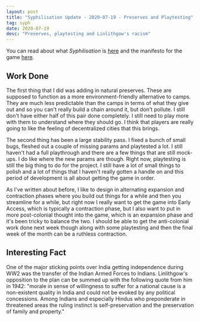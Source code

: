 ```yaml
---
layout: post
title: "Syphilisation Update - 2020-07-19 - Preserves and Playtesting"
tag: syph
date: 2020-07-19
desc: "Preserves, playtesting and Linlithgow's racism"
---
```



You can read about what *Syphilisation* is [here](/blog/syph/announce) and the manifesto for the game [here](/blog/syph/newManifesto).

## Work Done

The first thing that I did was adding in natural preserves. These are supposed to function as a more environment-friendly alternative to camps. They are much less predictable than the camps in terms of what they give out and so you can't really build a chain around it, but don't pollute. I still don't have either half of this pair done completely. I still need to play more with them to understand where they should go. I think that players are really going to like the feeling of decentralized cities that this brings.


The second thing has been a large stability pass. I fixed a bunch of small bugs, fleshed out a couple of missing params and playtested a lot. I still haven't had a full playthrough and there are a few things that are still mock-ups. I do like where the new params are though. Right now, playtesting is still the big thing to do for the project. I still have a lot of small things to polish and a lot of things that I haven't really gotten a handle on and this period of development is all about getting the game in order.


As I've written about before, I like to design in alternating expansion and contraction phases where you build out things for a while and then you streamline for a while, but right now I really want to get the game into Early Access, which is typically a contraction phase, but I also want to put in more post-colonial thought into the game, which is an expansion phase and it's been tricky to balance the two. I should be able to get the anti-colonial work done next week though along with some playtesting and then the final week of the month can be a ruthless contraction.

## Interesting Fact

One of the major sticking points over India getting independence during WW2 was the transfer of the Indian Armed Forces to Indians. Linlithgow's opposition to the plan can be summed up with the following quote from him in 1942: "morale in sense of willingness to suffer for a national cause is a non-existent quality in India and could not be evoked by any political concessions. Among Indians and especially Hindus who preponderate in threatened areas the ruling instinct is self-preservation and the preservation of family and property."

